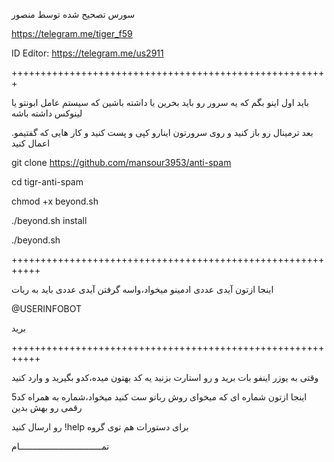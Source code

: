 
سورس تصحیح شده توسط منصور

https://telegram.me/tiger_f59

ID Editor: https://telegram.me/us2911

+++++++++++++++++++++++++++++++++++++++++++++++++++++++

باید اول اینو بگم که یه سرور رو باید بخرین یا داشته باشین که سیستم عامل ابونتو یا لینوکس داشته باشه

.بعد ترمینال رو باز کنید و روی سرورتون اینارو کپی و پست کنید و کار هایی که گفتیمو اعمال کنید 

git clone https://github.com/mansour3953/anti-spam

cd tigr-anti-spam

chmod +x beyond.sh

./beyond.sh install

./beyond.sh

+++++++++++++++++++++++++++++++++++++++++++++++++++++++++++

اینجا ازتون آیدی عددی ادمینو میخواد،واسه گرفتن آیدی عددی باید به ربات

@USERINFOBOT

برید

+++++++++++++++++++++++++++++++++++++++++++++++++++++++++++

وقتی به یوزر اینفو بات برید و رو استارت بزنید یه کد بهتون میده،کدو بگیرید و وارد کنید

اینجا ازتون شماره ای که میخوای روش رباتو ست کنید میخواد،شماره به همراه کد5 رقمی رو بهش بدین

رو ارسال کنید !help برای دستورات هم توی گروه   

تمــــــــــــــــــــــــــــــــام
